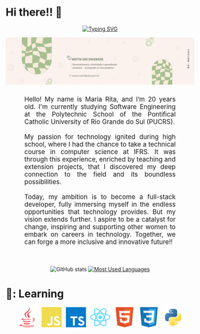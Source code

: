 # Hi there!! 🧡

<div align="center">
  <a href="https://git.io/typing-svg">
<img src="https://readme-typing-svg.demolab.com?font=Fira+Code&weight=500&size=25&pause=1000&color=81b28d&center=true&vCenter=true&random=false&width=520&lines=%E2%8A%B9+Welcome+to+my+profile!+%CB%99%E1%B5%95%CB%99+%E2%8A%B9+" alt="Typing SVG">
  </a>
</div>

<img align="center" src="header-gif.gif"></img>

##

<p align="justify" style="font-size:17px; margin-left: 50px; margin-right: 50px;">
Hello! My name is Maria Rita, and I’m 20 years old. I'm currently studying Software Engineering at the Polytechnic School 
of the Pontifical Catholic University of Rio Grande do Sul (PUCRS).<br><br>
My passion for technology ignited during high school, where I had the chance to take a technical course in computer science 
at IFRS. It was through this experience, enriched by teaching and extension projects, that I discovered my deep connection to 
the field and its boundless possibilities.<br><br>
Today, my ambition is to become a full-stack developer, fully immersing myself in the endless opportunities that technology provides. 
But my vision extends further. I aspire to be a catalyst for change, inspiring and supporting other women to embark on careers in technology. 
Together, we can forge a more inclusive and innovative future!!<br><br>
</p>

<div style="text-align: center;" align="center">
  <br>
  <img src="https://github-readme-stats-git-masterrstaa-rickstaa.vercel.app/api?username=mrita011&hide_title=true&show_icons=true&include_all_commits=false&count_private=true&line_height=25&hide=issues&bg_color=000&title_color=a9bf93&text_color=FFF&border_radius=3&border_color=a9bf93&icon_color=a9bf93&theme=jolly" alt="GitHub stats">

  <a href="https://github.com/mrita011/github-readme-stats">
    <img src="https://github-readme-stats-git-masterrstaa-rickstaa.vercel.app/api/top-langs/?username=mrita011&line_height=10&card_width=290&layout=compact&hide_title=false&count_private=true&langs_count=4&show_icons=true&title_color=a9bf93&hide=html,css&bg_color=000&text_color=8B8B8B&border_radius=3&border_color=a9bf93&count_private=true" alt="Most Used Languages">
  </a>
</div>

#

<h1>📙: Learning</h1>
<div style="display: flex; gap: 10px; flex-wrap: wrap; justify-content: center;">
  <img align="center" alt="Rita-Java"   height="55" width="55" src="https://raw.githubusercontent.com/devicons/devicon/master/icons/java/java-plain.svg" style="transition: transform 0.3s ease, box-shadow 0.3s ease;" onmouseover="this.style.transform='scale(1.2)';this.style.boxShadow='0 4px 8px rgba(0, 0, 0, 0.2)'" onmouseout="this.style.transform='scale(1)';this.style.boxShadow='none'">
  <img align="center" alt="Rita-Js"     height="55" width="55" src="https://raw.githubusercontent.com/devicons/devicon/master/icons/javascript/javascript-plain.svg" style="transition: transform 0.3s ease, box-shadow 0.3s ease;" onmouseover="this.style.transform='scale(1.2)';this.style.boxShadow='0 4px 8px rgba(0, 0, 0, 0.2)'" onmouseout="this.style.transform='scale(1)';this.style.boxShadow='none'">
  <img align="center" alt="Rita-Ts"     height="55" width="55" src="https://raw.githubusercontent.com/devicons/devicon/master/icons/typescript/typescript-plain.svg" style="transition: transform 0.3s ease, box-shadow 0.3s ease;" onmouseover="this.style.transform='scale(1.2)';this.style.boxShadow='0 4px 8px rgba(0, 0, 0, 0.2)'" onmouseout="this.style.transform='scale(1)';this.style.boxShadow='none'">
  <img align="center" alt="Rita-React"  height="55" width="55" src="https://raw.githubusercontent.com/devicons/devicon/master/icons/react/react-original.svg" style="transition: transform 0.3s ease, box-shadow 0.3s ease;" onmouseover="this.style.transform='scale(1.2)';this.style.boxShadow='0 4px 8px rgba(0, 0, 0, 0.2)'" onmouseout="this.style.transform='scale(1)';this.style.boxShadow='none'">
  <img align="center" alt="Rita-HTML"   height="55" width="55" src="https://raw.githubusercontent.com/devicons/devicon/master/icons/html5/html5-original.svg" style="transition: transform 0.3s ease, box-shadow 0.3s ease;" onmouseover="this.style.transform='scale(1.2)';this.style.boxShadow='0 4px 8px rgba(0, 0, 0, 0.2)'" onmouseout="this.style.transform='scale(1)';this.style.boxShadow='none'">
  <img align="center" alt="Rita-CSS"    height="55" width="55" src="https://raw.githubusercontent.com/devicons/devicon/master/icons/css3/css3-original.svg" style="transition: transform 0.3s ease, box-shadow 0.3s ease;" onmouseover="this.style.transform='scale(1.2)';this.style.boxShadow='0 4px 8px rgba(0, 0, 0, 0.2)'" onmouseout="this.style.transform='scale(1)';this.style.boxShadow='none'">
  <img align="center" alt="Rita-Python" height="55" width="55" src="https://raw.githubusercontent.com/devicons/devicon/master/icons/python/python-original.svg" style="transition: transform 0.3s ease, box-shadow 0.3s ease;" onmouseover="this.style.transform='scale(1.2)';this.style.boxShadow='0 4px 8px rgba(0, 0, 0, 0.2)'" onmouseout="this.style.transform='scale(1)';this.style.boxShadow='none'">
</div>

